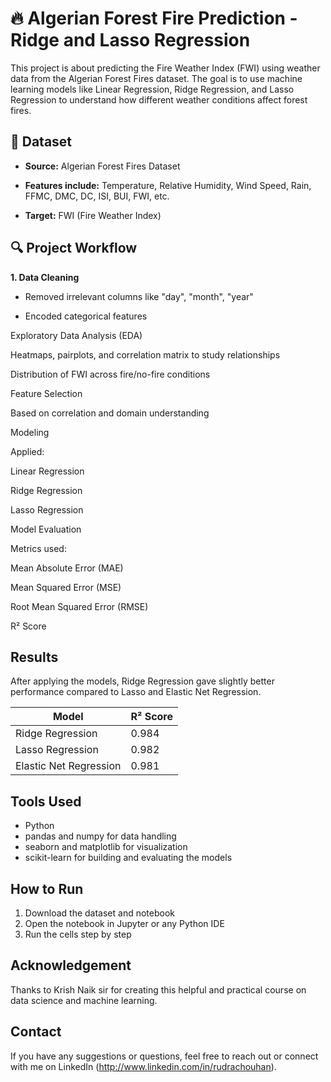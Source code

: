 # 🔥 Algerian Forest Fire Prediction - Ridge and Lasso Regression
This project is about predicting the Fire Weather Index (FWI) using weather data from the Algerian Forest Fires dataset. The goal is to use machine learning models like Linear Regression, Ridge Regression, and Lasso Regression to understand how different weather conditions affect forest fires.


## 📂 Dataset
- **Source:** Algerian Forest Fires Dataset

- **Features include:** Temperature, Relative Humidity, Wind Speed, Rain, FFMC, DMC, DC, ISI, BUI, FWI, etc.

- **Target:** FWI (Fire Weather Index)


## 🔍 Project Workflow
**1. Data Cleaning**

- Removed irrelevant columns like "day", "month", "year"

- Encoded categorical features

Exploratory Data Analysis (EDA)

Heatmaps, pairplots, and correlation matrix to study relationships

Distribution of FWI across fire/no-fire conditions

Feature Selection

Based on correlation and domain understanding

Modeling

Applied:

Linear Regression

Ridge Regression

Lasso Regression

Model Evaluation

Metrics used:

Mean Absolute Error (MAE)

Mean Squared Error (MSE)

Root Mean Squared Error (RMSE)

R² Score

## Results

After applying the models, Ridge Regression gave slightly better performance compared to Lasso and Elastic Net Regression.

| Model                  | R² Score |
| ---------------------- | -------- |
| Ridge Regression       |   0.984  |
| Lasso Regression       |   0.982  |
| Elastic Net Regression |   0.981  |


## Tools Used

- Python
- pandas and numpy for data handling
- seaborn and matplotlib for visualization
- scikit-learn for building and evaluating the models

## How to Run

1. Download the dataset and notebook
2. Open the notebook in Jupyter or any Python IDE
3. Run the cells step by step

## Acknowledgement

Thanks to Krish Naik sir for creating this helpful and practical course on data science and machine learning.

## Contact

If you have any suggestions or questions, feel free to reach out or connect with me on LinkedIn (http://www.linkedin.com/in/rudrachouhan).
